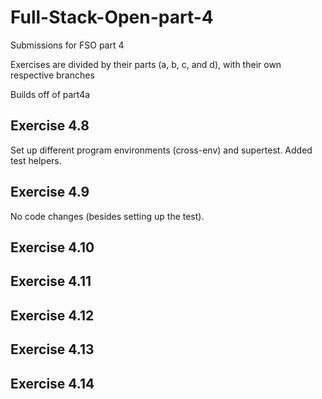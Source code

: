 # Full-Stack-Open-part-4
Submissions for FSO part 4

Exercises are divided by their parts (a, b, c, and d), with their own respective branches

Builds off of part4a

## Exercise 4.8
Set up different program environments (cross-env) and supertest. Added test helpers.

## Exercise 4.9
No code changes (besides setting up the test).

## Exercise 4.10

## Exercise 4.11

## Exercise 4.12

## Exercise 4.13

## Exercise 4.14
